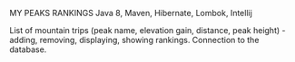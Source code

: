 MY PEAKS RANKINGS
Java 8, Maven, Hibernate, Lombok, Intellij
 
List of mountain trips (peak name, elevation gain, distance,
peak height) - adding, removing, displaying, showing rankings. 
Connection to the database. 
